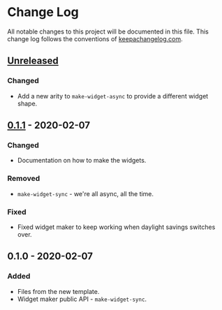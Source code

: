 # Change Log
All notable changes to this project will be documented in this file. This change log follows the conventions of [keepachangelog.com](http://keepachangelog.com/).

## [Unreleased]
### Changed
- Add a new arity to `make-widget-async` to provide a different widget shape.

## [0.1.1] - 2020-02-07
### Changed
- Documentation on how to make the widgets.

### Removed
- `make-widget-sync` - we're all async, all the time.

### Fixed
- Fixed widget maker to keep working when daylight savings switches over.

## 0.1.0 - 2020-02-07
### Added
- Files from the new template.
- Widget maker public API - `make-widget-sync`.

[Unreleased]: https://github.com/your-name/music-storm-clj/compare/0.1.1...HEAD
[0.1.1]: https://github.com/your-name/music-storm-clj/compare/0.1.0...0.1.1
